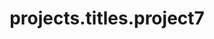 ---
layout: page
title: projects.titles.project7
description: projects.descriptions.project7
img: assets/img/projects/boesner1.png
redirect: https://www.sunzinet.com/en/references/boesner
importance: 2
category:  web-development
---